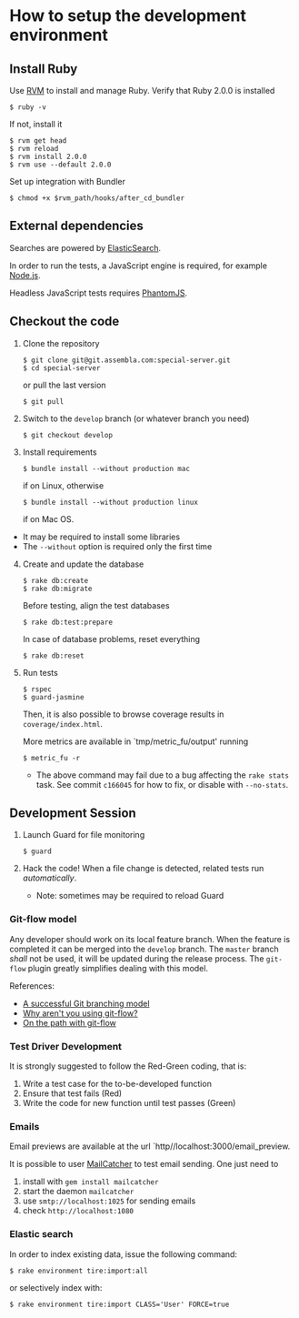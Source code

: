 How to setup the development environment
===

Install Ruby
---

Use [RVM](https://rvm.io/) to install and manage Ruby.
Verify that Ruby 2.0.0 is installed

    $ ruby -v

If not, install it

    $ rvm get head
    $ rvm reload
    $ rvm install 2.0.0
    $ rvm use --default 2.0.0

Set up integration with Bundler

    $ chmod +x $rvm_path/hooks/after_cd_bundler

External dependencies
---

Searches are powered by [ElasticSearch](http://www.elasticsearch.org).

In order to run the tests, a JavaScript engine is required, for
example [Node.js](http://nodejs.org/).

Headless JavaScript tests requires [PhantomJS](http://phantomjs.org/).

Checkout the code
---

 1. Clone the repository

        $ git clone git@git.assembla.com:special-server.git
        $ cd special-server

    or pull the last version

        $ git pull

 2. Switch to the `develop` branch (or whatever branch you need)

        $ git checkout develop

 3. Install requirements

        $ bundle install --without production mac

    if on Linux, otherwise

        $ bundle install --without production linux

    if on Mac OS.

   * It may be required to install some libraries
   * The `--without` option is required only the first time

 4. Create and update the database

        $ rake db:create
        $ rake db:migrate

    Before testing, align the test databases

        $ rake db:test:prepare

    In case of database problems, reset everything

        $ rake db:reset

 5. Run tests

        $ rspec
        $ guard-jasmine

    Then, it is also possible to browse coverage results
    in `coverage/index.html`.

    More metrics are available in `tmp/metric_fu/output' running

        $ metric_fu -r

    * The above command may fail due to a bug affecting the `rake stats` task.
      See commit `c166045` for how to fix, or disable with `--no-stats`.

Development Session
---

 1. Launch Guard for file monitoring

        $ guard

 2. Hack the code!
    When a file change is detected, related tests run _automatically_.

    * Note: sometimes may be required to reload Guard

### Git-flow model

Any developer should work on its local feature branch.
When the feature is completed it can be merged into the `develop` branch.
The `master` branch _shall_ not be used, it will be updated during the
release process.
The `git-flow` plugin greatly simplifies dealing with this model.

References:

- [A successful Git branching model](http://nvie.com/posts/a-successful-git-branching-model/)
- [Why aren't you using git-flow?](http://jeffkreeftmeijer.com/2010/why-arent-you-using-git-flow/)
- [On the path with git-flow](http://codesherpas.com/screencasts/on_the_path_gitflow.mov)

### Test Driver Development

It is strongly suggested to follow the Red-Green coding, that is:

 1. Write a test case for the to-be-developed function
 2. Ensure that test fails (Red)
 3. Write the code for new function until test passes (Green)

### Emails

Email previews are available at the url `http//localhost:3000/email_preview.

It is possible to user [MailCatcher](http://mailcatcher.me) to test email
sending. One just need to
1. install with `gem install mailcatcher`
1. start the daemon `mailcatcher`
1. use `smtp://localhost:1025` for sending emails
1. check `http://localhost:1080`

### Elastic search

In order to index existing data, issue the following command:

    $ rake environment tire:import:all

or selectively index with:

    $ rake environment tire:import CLASS='User' FORCE=true


